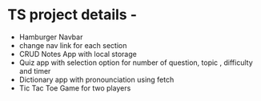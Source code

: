 # TS project details - 
- Hamburger Navbar
- change nav link for each section
- CRUD Notes App with local storage
- Quiz app with selection option for number of question, topic , difficulty and timer
- Dictionary app with pronounciation using fetch
- Tic Tac Toe Game for two players

